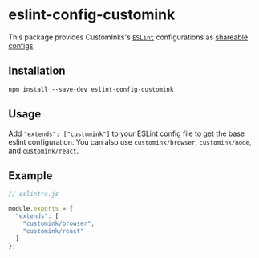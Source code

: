 # eslint-config-customink

This package provides CustomInks's [`ESLint`](http://eslint.org/) configurations as [shareable configs](http://eslint.org/docs/developer-guide/shareable-configs.html).

## Installation

`npm install --save-dev eslint-config-customink`

## Usage

Add `"extends": ["customink"]` to your ESLint config file to get the base eslint configuration. You can also use `customink/browser`, `customink/node`, and `customink/react`.

## Example

```js
// eslintrc.js

module.exports = {
  "extends": [
    "customink/browser",
    "customink/react"
  ]
};
```
